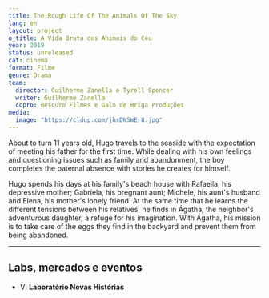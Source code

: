 ```yaml
---
title: The Rough Life Of The Animals Of The Sky
lang: en
layout: project
o_title: A Vida Bruta dos Animais do Céu
year: 2019
status: unreleased
cat: cinema
format: Filme
genre: Drama
team:
  director: Guilherme Zanella e Tyrell Spencer
  writer: Guilherme Zanella
  copro: Besouro Filmes e Galo de Briga Produções
media:
  image: "https://cldup.com/jhxDN5WEr8.jpg"
---
```


About to turn 11 years old, Hugo travels to the seaside with the expectation of meeting his father for the first time. While dealing with his own feelings and questioning issues such as family and abandonment, the boy completes the paternal absence with stories he creates for himself.

Hugo spends his days at his family's beach house with Rafaella, his depressive mother; Gabriela, his pregnant aunt; Michele, his aunt's husband and Elena, his mother's lonely friend. At the same time that he learns the different tensions between his relatives, he finds in Ágatha, the neighbor's adventurous daughter, a refuge for his imagination. With Ágatha, his mission is to take care of the eggs they find in the backyard and prevent them from being abandoned.

---

## Labs, mercados e eventos
* VI **Laboratório Novas Histórias**
